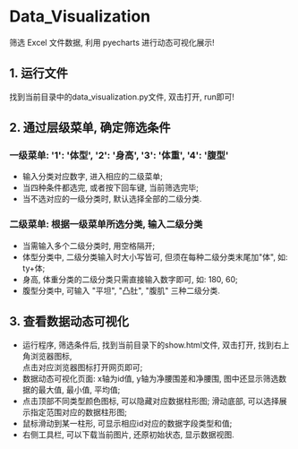 # Data_Visualization
筛选 Excel 文件数据, 利用 pyecharts 进行动态可视化展示!

## 1. 运行文件
找到当前目录中的data_visualization.py文件, 双击打开, run即可!

## 2. 通过层级菜单, 确定筛选条件

### 一级菜单: '1': '体型', '2': '身高', '3': '体重', '4': '腹型'
* 输入分类对应数字, 进入相应的二级菜单;  
* 当四种条件都选完, 或者按下回车键, 当前筛选完毕;
* 当不选对应的一级分类时, 默认选择全部的二级分类.

### 二级菜单: 根据一级菜单所选分类, 输入二级分类
* 当需输入多个二级分类时, 用空格隔开;  
* 体型分类中, 二级分类输入时大小写皆可, 但须在每种二级分类末尾加"体", 如: ty+体;
* 身高, 体重分类的二级分类只需直接输入数字即可, 如: 180, 60;
* 腹型分类中, 可输入 "平坦", "凸肚", "腹肌" 三种二级分类.

## 3. 查看数据动态可视化
* 运行程序, 筛选条件后, 找到当前目录下的show.html文件, 双击打开, 找到右上角浏览器图标,  
点击对应浏览器图标打开网页即可;
* 数据动态可视化页面: x轴为id值, y轴为净腰围差和净腰围, 图中还显示筛选数据的最大值, 最小值, 平均值;  
* 点击顶部不同类型颜色图标, 可以隐藏对应数据柱形图; 滑动底部, 可以选择展示指定范围对应的数据柱形图;
* 鼠标滑动到某一柱形, 可显示相应id对应的数据字段类型和值;
* 右侧工具栏, 可以下载当前图片, 还原初始状态, 显示数据视图.


